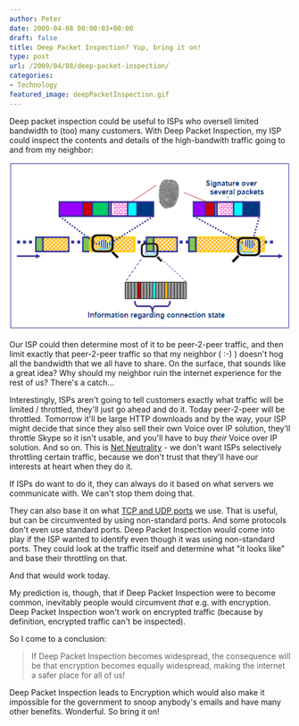 ```yaml
---
author: Peter
date: 2009-04-08 00:00:03+00:00
draft: false
title: Deep Packet Inspection? Yup, bring it on!
type: post
url: /2009/04/08/deep-packet-inspection/
categories:
- Technology
featured_image: deepPacketInspection.gif
---
```


Deep packet inspection could be useful to ISPs who oversell  limited bandwidth to (too) many customers. With Deep Packet Inspection,  my ISP could inspect the contents and details of the high-bandwith traffic going to and from my  neighbor:

[![](deepPacketInspection.gif)](https://www.dpacket.org/articles/digging-deeper-deep-packet-inspection-dpi)

Our ISP could then determine most of it to be peer-2-peer traffic, and then limit  exactly that peer-2-peer traffic so that my neighbor ( :-) ) doesn't hog all  the bandwidth that we all have to share. On the surface, that sounds  like a great idea? Why should my neighbor ruin the internet experience  for the rest of us? There's a catch...

Interestingly, ISPs aren't going to tell customers exactly what  traffic will be limited / throttled, they'll just go ahead and do it.  Today peer-2-peer will be throttled. Tomorrow it'll be large HTTP  downloads and by the way, your ISP might decide that since they also  sell their own Voice over IP solution, they'll throttle Skype so it  isn't usable, and you'll have to buy _their_ Voice over IP solution. And so on. This is [Net Neutrality](http://www.savetheinternet.com/frequently-asked-questions) - we don't want ISPs selectively throttling certain traffic, because we  don't trust that they'll have our interests at heart when they do it.

If ISPs do want to do it, they can always do it based on what servers we communicate with. We can't stop them doing that.

They can also base it on what [TCP and UDP ports](http://en.wikipedia.org/wiki/TCP_and_UDP_port) we use. That is useful, but can be circumvented by using non-standard  ports. And some protocols don't even use standard ports. Deep Packet  Inspection would come into play if the ISP wanted to identify even  though it was using non-standard ports. They could look at the traffic  itself and determine what "it looks like" and base their throttling on  that.

And that would work today.

My prediction is, though, that if Deep Packet Inspection were to become common, inevitably people would circumvent _that_ e.g. with encryption. Deep Packet Inspection won't work on encrypted  traffic (because by definition, encrypted traffic can't be inspected).

So I come to a conclusion:


<blockquote>If Deep Packet Inspection becomes widespread, the  consequence will be that encryption becomes equally widespread, making  the internet a safer place for all of us!</blockquote>


Deep Packet Inspection leads to Encryption which would also make it  impossible for the government to snoop anybody's emails and have many  other benefits. Wonderful. So bring it on!


